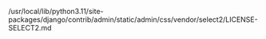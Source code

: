 /usr/local/lib/python3.11/site-packages/django/contrib/admin/static/admin/css/vendor/select2/LICENSE-SELECT2.md